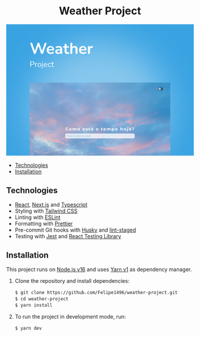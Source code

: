 <h1 align="center">Weather Project</h1>

![Weather-project](Docs/thumbnail.png)

- [Technologies](#technologies)
- [Installation](#installation)
    
## Technologies

- [React](https://reactjs.org/), [Next.js](https://nextjs.org/) and [Typescript](https://www.typescriptlang.org/)
- Styling with [Tailwind CSS](https://www.tailwindcss.com)
- Linting with [ESLint](https://eslint.org/)
- Formatting with [Prettier](https://prettier.io/)
- Pre-commit Git hooks with [Husky](https://github.com/typicode/husky) and [lint-staged](https://github.com/okonet/lint-staged)
- Testing with [Jest](https://jestjs.io/) and [React Testing Library](https://testing-library.com/docs/react-testing-library/intro)

## Installation

This project runs on [Node.js v16](https://nodejs.org/) and uses [Yarn v1](https://yarnpkg.com/) as dependency manager.

1. Clone the repository and install dependencies:

   ```bash
   $ git clone https://github.com/Felipe1496/weather-project.git
   $ cd weather-project
   $ yarn install
   ```

2. To run the project in development mode, run:

   ```bash
   $ yarn dev
   ```
